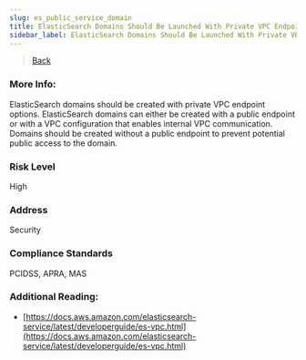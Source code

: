 ```yaml
---
slug: es_public_service_domain
title: ElasticSearch Domains Should Be Launched With Private VPC Endpoints
sidebar_label: ElasticSearch Domains Should Be Launched With Private VPC Endpoints
---
```

> [Back](../../esmonitoring)

### More Info:
ElasticSearch domains should be created with private VPC endpoint options. ElasticSearch domains can either be created with a public endpoint or with a VPC configuration that enables internal VPC communication. Domains should be created without a public endpoint to prevent potential public access to the domain.

### Risk Level
High

### Address
Security

### Compliance Standards
PCIDSS, APRA, MAS

### Additional Reading:
- [https://docs.aws.amazon.com/elasticsearch-service/latest/developerguide/es-vpc.html](https://docs.aws.amazon.com/elasticsearch-service/latest/developerguide/es-vpc.html) 

